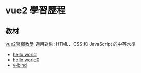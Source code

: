 # vue2 學習歷程

## 教材

[vue2官網教學](https://cn.vuejs.org/v2/guide/)
適用對象: HTML、CSS 和 JavaScript 的中等水準

- [hello world](./helloworld.html)
- [hello world0](./helloworld0.html)
- [v-bind](./v-bind.html)
